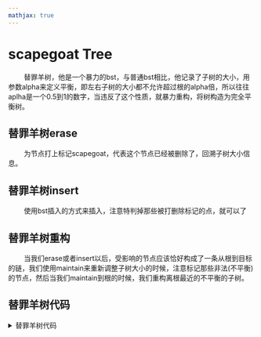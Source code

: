 ```yaml
---
mathjax: true
---
```

# scapegoat Tree
&emsp;&emsp; 替罪羊树，他是一个暴力的bst，与普通bst相比，他记录了子树的大小，用参数alpha来定义平衡，即左右子树的大小都不允许超过根的alpha倍，所以往往aplha是一个0.5到1的数字，当违反了这个性质，就暴力重构，将树构造为完全平衡树。
## 替罪羊树erase
&emsp;&emsp; 为节点打上标记scapegoat，代表这个节点已经被删除了，回溯子树大小信息。
## 替罪羊树insert
&emsp;&emsp; 使用bst插入的方式来插入，注意特判掉那些被打删除标记的点，就可以了
## 替罪羊树重构
&emsp;&emsp; 当我们erase或者insert以后，受影响的节点应该恰好构成了一条从根到目标的链，我们使用maintain来重新调整子树大小的时候，注意标记那些非法(不平衡)的节点，然后当我们maintain到根的时候，我们重构离根最近的不平衡的子树。
## 替罪羊树代码
<details>
<summary>替罪羊树代码</summary>
{% include_code tree lang:cpp cpp/perfect/data_structure/scapegoat_tree.h %}
</details>



